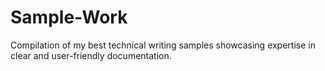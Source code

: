 # Sample-Work
Compilation of my best technical writing samples showcasing expertise in clear and user-friendly documentation.
